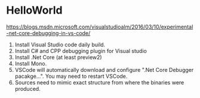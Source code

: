 # HelloWorld
https://blogs.msdn.microsoft.com/visualstudioalm/2016/03/10/experimental-net-core-debugging-in-vs-code/

1) Install Visual Studio code daily build.
2) Install C# and CPP debugging plugin for Visual studio
3) Install .Net Core (at least preview2)
4) Install Mono.
5) VSCode will automatically download and configure ".Net Core Debugger pacakge...". You may need to restart VSCode.
6) Sources need to mimic exact structure from where the binaries were produced.

